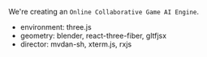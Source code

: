 We're creating an `Online Collaborative Game AI Engine`.

- environment: three.js
- geometry: blender, react-three-fiber, gltfjsx
- director: mvdan-sh, xterm.js, rxjs

